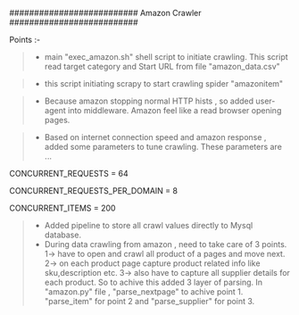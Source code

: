 ##########################
Amazon Crawler
##########################

Points :- 

> *  main "exec_amazon.sh" shell script to initiate crawling. This script read target category and Start URL from file "amazon_data.csv"

> *  this script initiating scrapy to start crawling spider "amazonitem" 

> *  Because amazon stopping normal HTTP hists , so added user-agent into middleware. Amazon feel like a read browser opening pages.

> *  Based on internet connection speed and amazon response , added some parameters to tune crawling. These parameters are ...

CONCURRENT_REQUESTS = 64

CONCURRENT_REQUESTS_PER_DOMAIN = 8

CONCURRENT_ITEMS = 200

> *  Added pipeline to store all crawl values directly to Mysql database.
> *  During data crawling from amazon , need to take care of 3 points. 1-> have to open and crawl all product of a pages and move next. 
	2-> on each product page capture product related info like sku,description etc. 3-> also have to capture all supplier details for 
	each product. So to achive this added 3 layer of parsing. In "amazon.py" file , "parse_nextpage" to achive point 1. "parse_item" 
	for point 2 and "parse_supplier" for point 3.
	
